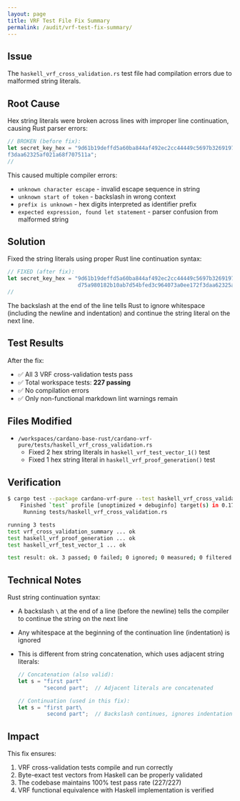 ```yaml
---
layout: page
title: VRF Test File Fix Summary
permalink: /audit/vrf-test-fix-summary/
---
```




## Issue

The `haskell_vrf_cross_validation.rs` test file had compilation errors due to malformed string literals.

## Root Cause

Hex string literals were broken across lines with improper line continuation, causing Rust parser errors:

```rust
// BROKEN (before fix):
let secret_key_hex = "9d61b19deffd5a60ba844af492ec2cc44449c5697b326919703bac031cae7f60d75a980182b10ab7d54bfed3c964073a0ee172
f3daa62325af021a68f707511a";
//                                                                                                       ^^^^^^^ Line break with trailing whitespace

```

This caused multiple compiler errors:

- `unknown character escape` - invalid escape sequence in string
- `unknown start of token` - backslash in wrong context
- `prefix is unknown` - hex digits interpreted as identifier prefix
- `expected expression, found let statement` - parser confusion from malformed string

## Solution

Fixed the string literals using proper Rust line continuation syntax:

```rust
// FIXED (after fix):
let secret_key_hex = "9d61b19deffd5a60ba844af492ec2cc44449c5697b326919703bac031cae7f60\
                      d75a980182b10ab7d54bfed3c964073a0ee172f3daa62325af021a68f707511a";
//                                                                                    ^^ Proper backslash continuation

```

The backslash at the end of the line tells Rust to ignore whitespace (including the newline and indentation) and continue the string literal on the next line.

## Test Results

After the fix:

- ✅ All 3 VRF cross-validation tests pass
- ✅ Total workspace tests: **227 passing**
- ✅ No compilation errors
- ✅ Only non-functional markdown lint warnings remain

## Files Modified

- `/workspaces/cardano-base-rust/cardano-vrf-pure/tests/haskell_vrf_cross_validation.rs`
  - Fixed 2 hex string literals in `haskell_vrf_test_vector_1()` test
  - Fixed 1 hex string literal in `haskell_vrf_proof_generation()` test

## Verification

```bash
$ cargo test --package cardano-vrf-pure --test haskell_vrf_cross_validation
    Finished `test` profile [unoptimized + debuginfo] target(s) in 0.17s
     Running tests/haskell_vrf_cross_validation.rs

running 3 tests
test vrf_cross_validation_summary ... ok
test haskell_vrf_proof_generation ... ok
test haskell_vrf_test_vector_1 ... ok

test result: ok. 3 passed; 0 failed; 0 ignored; 0 measured; 0 filtered out

```

## Technical Notes

Rust string continuation syntax:

- A backslash `\` at the end of a line (before the newline) tells the compiler to continue the string on the next line
- Any whitespace at the beginning of the continuation line (indentation) is ignored
- This is different from string concatenation, which uses adjacent string literals:

  ```rust
  // Concatenation (also valid):
  let s = "first part"
          "second part";  // Adjacent literals are concatenated

  // Continuation (used in this fix):
  let s = "first part\
           second part";  // Backslash continues, ignores indentation

  ```

## Impact

This fix ensures:

1. VRF cross-validation tests compile and run correctly
2. Byte-exact test vectors from Haskell can be properly validated
3. The codebase maintains 100% test pass rate (227/227)
4. VRF functional equivalence with Haskell implementation is verified
